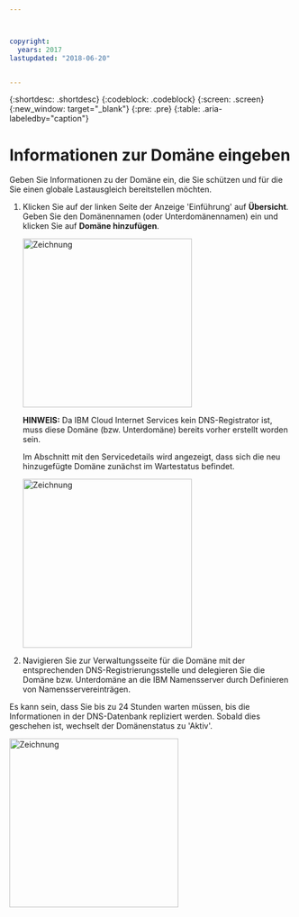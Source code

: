 ```yaml
---



copyright:
  years: 2017
lastupdated: "2018-06-20"


---
```


{:shortdesc: .shortdesc}
{:codeblock: .codeblock}
{:screen: .screen}
{:new_window: target="_blank"}
{:pre: .pre}
{:table: .aria-labeledby="caption"}

# Informationen zur Domäne eingeben
Geben Sie Informationen zu der Domäne ein, die Sie schützen und für die Sie einen globale Lastausgleich bereitstellen möchten.

1. Klicken Sie auf der linken Seite der Anzeige 'Einführung' auf **Übersicht**. Geben Sie den Domänennamen (oder Unterdomänennamen) ein und klicken Sie auf **Domäne hinzufügen**. 
    
    <img src="images/Reliability3.png" alt="Zeichnung" style="width: 300px;"/>
    
    **HINWEIS:** Da IBM Cloud Internet Services kein DNS-Registrator ist, muss diese Domäne (bzw. Unterdomäne) bereits vorher erstellt worden sein.

    Im Abschnitt mit den Servicedetails wird angezeigt, dass sich die neu hinzugefügte Domäne zunächst im Wartestatus befindet. 

    <img src="images/Reliability4.png" alt="Zeichnung" style="width: 300px;"/>    

2. Navigieren Sie zur Verwaltungsseite für die Domäne mit der entsprechenden DNS-Registrierungsstelle und delegieren Sie die Domäne bzw. Unterdomäne an die IBM Namensserver durch Definieren von Namensservereinträgen.

Es kann sein, dass Sie bis zu 24 Stunden warten müssen, bis die Informationen in der DNS-Datenbank repliziert werden. Sobald dies geschehen ist, wechselt der Domänenstatus zu 'Aktiv'. 

<img src="images/Reliability5.png" alt="Zeichnung" style="width: 300px;"/>    
